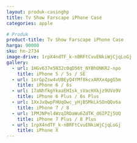```yaml
---
layout: produk-casinghp
title: Tv Show Farscape iPhone Case
categories: apple

# Produk
product-title: Tv Show Farscape iPhone Case
harga: 90000
sku: hn-2734
image-drive: 1rpX4ndTF_k-nBRFtCvuENkiWjCjqLoGj
gallery:
  - url: 1HGv637e5N32c0qD56t_NYBhONKR2-npo
    title: iPhone 5 / 5s / SE
  - url: 1nrGpZsw4vUBEyQ4YMf8kcxARXx4pgG5m
    title: iPhone 6 / 6s
  - url: 17aNhfkgYkaaEHIsk_sVacHXkjz9UVo9V
    title: iPhone 6 Plus / 6s Plus
  - url: 1XxJxQwpFHUqOwc_yHjBSMkLkSOnQQv6a
    title: iPhone 7 / 8
  - url: 1PMJNPel4WzqIRDaWu6ZdTK_d6IPZj5UQ
    title: iPhone 7 Plus / 8 Plus
  - url: 1rpX4ndTF_k-nBRFtCvuENkiWjCjqLoGj
    title: iPhone X
---
```

